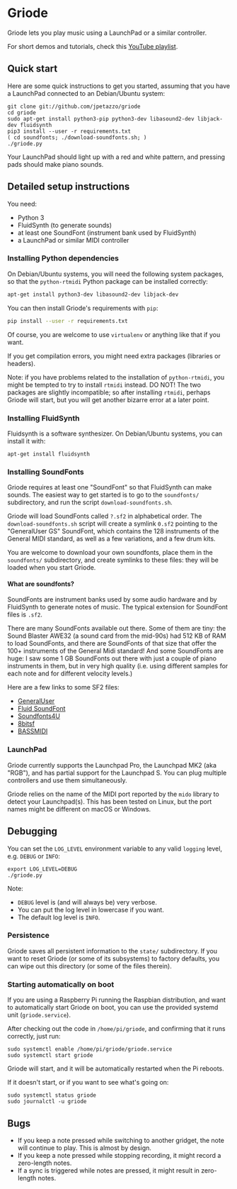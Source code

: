 # Griode

Griode lets you play music using a LaunchPad or a similar controller.

For short demos and tutorials, check this [YouTube playlist](https://www.youtube.com/playlist?list=PLBAFXs0YjviK9PzKnr3MDsRU6YAJgeH1K).


## Quick start

Here are some quick instructions to get you started, assuming that you
have a LaunchPad connected to an Debian/Ubuntu system:

```
git clone git://github.com/jpetazzo/griode
cd griode
sudo apt-get install python3-pip python3-dev libasound2-dev libjack-dev fluidsynth
pip3 install --user -r requirements.txt
( cd soundfonts; ./download-soundfonts.sh; )
./griode.py
```

Your LaunchPad should light up with a red and white pattern, and pressing
pads should make piano sounds.


## Detailed setup instructions

You need:

- Python 3
- FluidSynth (to generate sounds)
- at least one SoundFont (instrument bank used by FluidSynth)
- a LaunchPad or similar MIDI controller


### Installing Python dependencies

On Debian/Ubuntu systems, you will need the following system packages,
so that the `python-rtmidi` Python package can be installed correctly:

```bash
apt-get install python3-dev libasound2-dev libjack-dev
```

You can then install Griode's requirements with `pip`:

```bash
pip install --user -r requirements.txt
```

Of course, you are welcome to use `virtualenv` or anything like that
if you want.

If you get compilation errors, you might need extra packages (libraries or headers).

Note: if you have problems related to the installation of `python-rtmidi`,
you might be tempted to try to install `rtmidi` instead. DO NOT! The two
packages are slightly incompatible; so after installing `rtmidi`, perhaps
Griode will start, but you will get another bizarre error at a later point.


### Installing FluidSynth

Fluidsynth is a software synthesizer. On Debian/Ubuntu systems, you
can install it with:

```
apt-get install fluidsynth
```


### Installing SoundFonts

Griode requires at least one "SoundFont" so that FluidSynth can make
sounds. The easiest way to get started is to go to the `soundfonts/`
subdirectory, and run the script `download-soundfonts.sh`.

Griode will load SoundFonts called `?.sf2` in alphabetical order.
The `download-soundfonts.sh` script will create a symlink `0.sf2`
pointing to the "GeneralUser GS" SoundFont, which contains the
128 instruments of the General MIDI standard, as well as a few
variations, and a few drum kits.

You are welcome to download your own soundfonts, place them in
the `soundfonts/` subdirectory, and create symlinks to these files:
they will be loaded when you start Griode.


#### What are soundfonts?

SoundFonts are instrument banks used by some audio hardware and by FluidSynth
to generate notes of music. The typical extension for SoundFont files is `.sf2`.

There are many SoundFonts available out there.
Some of them are tiny: the Sound Blaster AWE32 (a sound card from the mid-90s)
had 512 KB of RAM to load SoundFonts, and there are SoundFonts of that size
that offer the 100+ instruments of the General Midi standard! And some
SoundFonts are huge: I saw some 1 GB SoundFonts out there with just a couple
of piano instruments in them, but in very high quality (i.e. using different
samples for each note and for different velocity levels.)

Here are a few links to some SF2 files:
- [GeneralUser](http://www.schristiancollins.com/generaluser.php)
- [Fluid SoundFont](https://packages.debian.org/source/sid/fluid-soundfont)
- [Soundfonts4U](https://sites.google.com/site/soundfonts4u/)
- [8bitsf](https://musical-artifacts.com/artifacts/23/8bitsf.SF2)
- [BASSMIDI](https://kode54.net/bassmididrv/BASSMIDI_Driver_Installation_and_Configuration.htm)


### LaunchPad

Griode currently supports the Launchpad Pro, the Launchpad MK2 (aka "RGB"),
and has partial support for the Launchpad S. You can plug multiple
controllers and use them simultaneously.

Griode relies on the name of the MIDI port reported by the `mido` library
to detect your Launchpad(s). This has been tested on Linux, but the port
names might be different on macOS or Windows.


## Debugging

You can set the `LOG_LEVEL` environment variable to any valid `logging`
level, e.g. `DEBUG` or `INFO`:

```
export LOG_LEVEL=DEBUG
./griode.py
```

Note:
- `DEBUG` level is (and will always be) very verbose.
- You can put the log level in lowercase if you want.
- The default log level is `INFO`.


### Persistence

Griode saves all persistent information to the `state/` subdirectory.
If you want to reset Griode (or some of its subsystems) to factory defaults,
you can wipe out this directory (or some of the files therein).


### Starting automatically on boot

If you are using a Raspberry Pi running the Raspbian distribution,
and want to automatically start Griode on boot, you can use the provided
systemd unit (`griode.service`).

After checking out the code in `/home/pi/griode`, and confirming that
it runs correctly, just run:

```
sudo systemctl enable /home/pi/griode/griode.service
sudo systemctl start griode
```

Griode will start, and it will be automatically restarted when the
Pi reboots.

If it doesn't start, or if you want to see what's going on:

```
sudo systemctl status griode
sudo journalctl -u griode
```


## Bugs

- If you keep a note pressed while switching to another gridget,
  the note will continue to play. This is almost by design.
- If you keep a note pressed while stopping recording, it might
  record a zero-length notes.
- If a sync is triggered while notes are pressed, it might result
  in zero-length notes.

